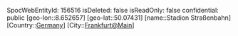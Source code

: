 ﻿---
location: [50.07431,8.652657]
type: Station
tags:
- geo/Station

---
SpocWebEntityId: 156516
isDeleted: false
isReadOnly: false
confidential: public
[geo-lon::8.652657]
[geo-lat::50.07431]
[name::Stadion Straßenbahn]
[Country::[Germany](geo/Continent/Europe/Germany.md)]
[City::[Frankfurt@Main](geo/Continent/Europe/Germany/Hessen/Frankfurt@Main.md)]

